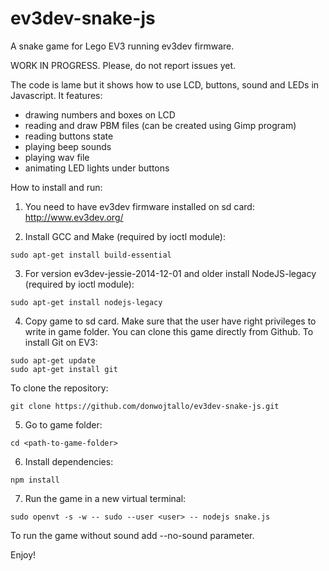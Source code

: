 # ev3dev-snake-js
A snake game for Lego EV3 running ev3dev firmware.

WORK IN PROGRESS. Please, do not report issues yet.

The code is lame but it shows how to use LCD, buttons, sound and LEDs in Javascript.
It features:
- drawing numbers and boxes on LCD
- reading and draw PBM files (can be created using Gimp program)
- reading buttons state
- playing beep sounds
- playing wav file 
- animating LED lights under buttons

How to install and run:

1. You need to have ev3dev firmware installed on sd card: http://www.ev3dev.org/
  
2. Install GCC and Make (required by ioctl module):
  ```
  sudo apt-get install build-essential
  ```
  
3. For version ev3dev-jessie-2014-12-01 and older install NodeJS-legacy (required by ioctl module):
  ```
  sudo apt-get install nodejs-legacy
  ```
  
4. Copy game to sd card. Make sure that the user have right privileges to write in game folder.
  You can clone this game directly from Github. To install Git on EV3:
  ```
  sudo apt-get update
  sudo apt-get install git
  ```
  To clone the repository:
  ```
  git clone https://github.com/donwojtallo/ev3dev-snake-js.git
  ```
  
5. Go to game folder:
  ```
  cd <path-to-game-folder>
  ```
  
6. Install dependencies:
  ```
  npm install
  ```
  
7. Run the game in a new virtual terminal:
  ```
  sudo openvt -s -w -- sudo --user <user> -- nodejs snake.js
  ```
  To run the game without sound add --no-sound parameter.

Enjoy!
